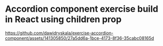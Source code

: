# Accordion component exercise build in React using children prop

https://github.com/dawidryskala/exercise-accordion-component/assets/141305850/27a5dd6a-1bce-4173-8f36-35cabc08165d

